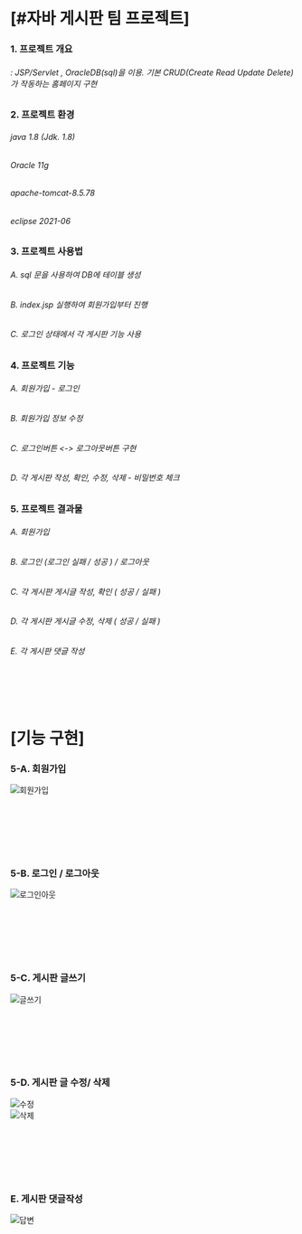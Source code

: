 # [#자바 게시판 팀 프로젝트]

### 1. 프로젝트 개요
###### : JSP/Servlet , OracleDB(sql)을 이용. 기본 CRUD(Create Read Update Delete)가 작동하는 홈페이지 구현


### 2. 프로젝트 환경
###### java 1.8 (Jdk. 1.8) 
###### Oracle 11g 
###### apache-tomcat-8.5.78 
###### eclipse 2021-06


### 3. 프로젝트 사용법
###### A. sql 문을 사용하여 DB에 테이블 생성
###### B. index.jsp 실행하여 회원가입부터 진행
###### C. 로그인 상태에서 각 게시판 기능 사용


### 4. 프로젝트 기능
###### A.  회원가입 - 로그인
###### B.  회원가입 정보 수정
###### C.  로그인버튼 <-> 로그아웃버튼 구현
###### D.  각 게시판 작성, 확인, 수정, 삭제 - 비밀번호 체크


### 5. 프로젝트 결과물
###### A. 회원가입
###### B. 로그인 (로그인 실패 / 성공 ) / 로그아웃
###### C. 각 게시판  게시글 작성, 확인 ( 성공 / 실패 )
###### D. 각 게시판  게시글 수정, 삭제 ( 성공 / 실패 )
###### E. 각 게시판  댓글 작성
<br><br><br>

# [기능 구현]
### 5-A. 회원가입 
![회원가입](https://user-images.githubusercontent.com/111558742/209513582-220209ee-0758-4886-8f34-4debe31ea879.gif)
<br><br><br><br><br><br><br>

### 5-B. 로그인 / 로그아웃
![로그인아웃](https://user-images.githubusercontent.com/111558742/209514016-e46dacc6-dd1f-4983-9e74-458c4daa3986.gif)
<br><br><br><br><br><br><br>

### 5-C. 게시판 글쓰기
![글쓰기](https://user-images.githubusercontent.com/111558742/209515124-58932f68-0c71-43c9-9483-dfaa895ccc5f.gif)
<br><br><br><br><br><br><br>

### 5-D. 게시판 글 수정/ 삭제
![수정](https://user-images.githubusercontent.com/111558742/209515174-fd24cc93-657b-4f77-8496-8d0026e38ddb.gif)
<br>
![삭제](https://user-images.githubusercontent.com/111558742/209515183-e7fb1cdd-f1d2-4297-b973-8d06c186e643.gif)
<br><br><br><br><br><br><br>

### E. 게시판 댓글작성
![답변](https://user-images.githubusercontent.com/111558742/209516309-a4af0f6b-d56e-4cf4-877d-b716e5473fec.gif)
